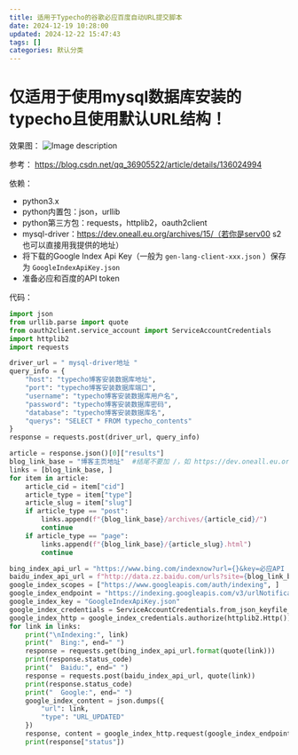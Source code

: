 ```yaml
---
title: 适用于Typecho的谷歌必应百度自动URL提交脚本
date: 2024-12-19 10:28:00
updated: 2024-12-22 15:47:43
tags: []
categories: 默认分类
---
```


# 仅适用于使用mysql数据库安装的typecho且使用默认URL结构！

效果图：
![Image description](https://s.rmimg.com/2024-12-19/1734598864-426541-2024-12-19-165530.png)

参考：
https://blog.csdn.net/qq_36905522/article/details/136024994

依赖：
- python3.x
- python内置包：json，urllib
- python第三方包：requests，httplib2，oauth2client
- mysql-driver：https://dev.oneall.eu.org/archives/15/（若你是serv00 s2也可以直接用我提供的地址）
- 将下载的Google Index Api Key（一般为 `gen-lang-client-xxx.json` ）保存为 `GoogleIndexApiKey.json` 
- 准备必应和百度的API token

代码：
```python
import json
from urllib.parse import quote
from oauth2client.service_account import ServiceAccountCredentials
import httplib2
import requests

driver_url = " mysql-driver地址 "
query_info = {
    "host": "typecho博客安装数据库地址",
    "port": "typecho博客安装数据库端口",
    "username": "typecho博客安装数据库用户名",
    "password": "typecho博客安装数据库密码",
    "database": "typecho博客安装数据库名",
    "querys": "SELECT * FROM typecho_contents"
}
response = requests.post(driver_url, query_info)

article = response.json()[0]["results"]
blog_link_base = "博客主页地址"  #结尾不要加 /，如 https://dev.oneall.eu.org
links = [blog_link_base, ]
for item in article:
    article_cid = item["cid"]
    article_type = item["type"]
    article_slug = item["slug"]
    if article_type == "post":
        links.append(f"{blog_link_base}/archives/{article_cid}/")
        continue
    if article_type == "page":
        links.append(f"{blog_link_base}/{article_slug}.html")
        continue

bing_index_api_url = "https://www.bing.com/indexnow?url={}&key=必应API Key"
baidu_index_api_url = f"http://data.zz.baidu.com/urls?site={blog_link_base}&token=百度API Token"
google_index_scopes = ["https://www.googleapis.com/auth/indexing", ]
google_index_endpoint = "https://indexing.googleapis.com/v3/urlNotifications:publish"
google_index_key = "GoogleIndexApiKey.json"
google_index_credentials = ServiceAccountCredentials.from_json_keyfile_name(google_index_key, scopes=google_index_scopes)
google_index_http = google_index_credentials.authorize(httplib2.Http())
for link in links:
    print("\nIndexing:", link)
    print("  Bing:", end=" ")
    response = requests.get(bing_index_api_url.format(quote(link)))
    print(response.status_code)
    print("  Baidu:", end=" ")
    response = requests.post(baidu_index_api_url, quote(link))
    print(response.status_code)
    print("  Google:", end=" ")
    google_index_content = json.dumps({
        "url": link,
        "type": "URL_UPDATED"
    })
    response, content = google_index_http.request(google_index_endpoint, method="POST", body=google_index_content)
    print(response["status"])
```
